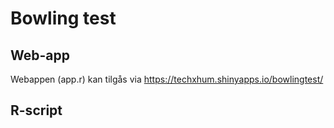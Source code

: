 # Bowling test

## Web-app
Webappen (app.r) kan tilgås via  https://techxhum.shinyapps.io/bowlingtest/


## R-script
